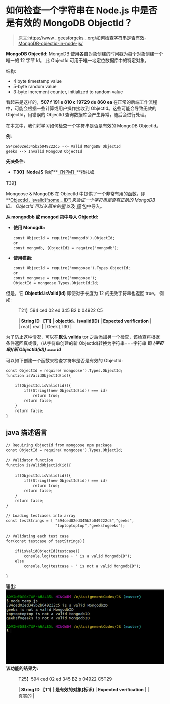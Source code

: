 # 如何检查一个字符串在 Node.js 中是否是有效的 MongoDB ObjectId？

> 原文:[https://www . geesforgeks . org/如何检查字符串是否有效-MongoDB-objectid-in-node-js/](https://www.geeksforgeeks.org/how-to-check-if-a-string-is-valid-mongodb-objectid-in-node-js/)

**MongoDB ObjectId:** MongoDB 使用各自对象创建的时间戳为每个对象创建一个唯一的 12 字节 Id。
此 ObjectId 可用于唯一地定位数据库中的特定对象。

<structure>结构:</structure>

*   4 byte timestamp value
*   5-byte random value
*   3-byte increment counter, initialized to random value

看起来是这样的，**507 f 191 e 810 c 19729 de 860 ea**
在正常的后端工作流程中，可能会根据一些计算或用户操作接收到 ObjectId。这些可能会导致无效的 ObjectId，用错误的 ObjectId 查询数据库会产生异常，随后会进行处理。

在本文中，我们将学习如何检查一个字符串是否是有效的 MongoDB ObjectId。

**例:**

```
594ced02ed345b2b049222c5 --> Valid MongoDB ObjectId
geeks --> Invalid MongoDB ObjectId
```

**先决条件:**

*   **T30】NodeJS** 你好**[【NPM】](https://www.geeksforgeeks.org/node-js-npm-node-package-manager/)**扬扎姆

T39】

Mongoose & MongoDB 在 ObjectId 中提供了一个非常有用的函数，即**<u>ObjectId . isvalid(“some _ ID”)</u>**来验证一个字符串是否有正确的 MongoDB ID。
ObjectId 可以从原生的*<u>獴</u>* 以及 *<u>獴</u>* 包中导入。

**从 mongodbb 或 mongod 包中导入 ObjectId:**

*   **使用 Monogdb:**

    ```
    const ObjectId = require('mongodb').ObjectId;
    or
    const mongodb, {ObjectId} = require('mongodb');
    ```

*   **使用猫鼬:**

    ```
    const ObjectId = require('mongoose').Types.ObjectId;
    or
    const mongoose = require('mongoose');
    ObjectId = mongoose.Types.ObjectId;Id;
    ```

但是，它 **ObjectId.isValid(id)** 即使对于长度为 12 的无效字符串也返回 true。
例如:

<figure class="table">T21】594 ced 02 ed 345 B2 b 04922 C5

| **String ID 【T1]** | **objectid。isvalid(ID)** | **Expected verification** |
| real | real |
| Geek [T30 |

</figure>

为了防止这种情况，可以在**默认 valida** tor 之后添加另一个检查，该检查将根据条件返回真或假，(从字符串创建的新 ObjectId)转换为字符串===字符串
即 ***(字符串)(新 ObjectId(id)) === id***

可以如下创建一个函数来检查字符串是否是有效的 ObjectId:

```
const ObjectId = require('mongoose').Types.ObjectId;
function isValidObjectId(id){

    if(ObjectId.isValid(id)){
        if((String)(new ObjectId(id)) === id)
            return true;
        return false;
    }
    return false;
}
```

## java 描述语言

```
// Requiring ObjectId from mongoose npm package
const ObjectId = require('mongoose').Types.ObjectId;

// Validator function
function isValidObjectId(id){

    if(ObjectId.isValid(id)){
        if((String)(new ObjectId(id)) === id)
            return true;        
        return false;
    }
    return false;
}

// Loading testcases into array
const testStrings = [ "594ced02ed345b2b049222c5","geeks",  
                      "toptoptoptop","geeksfogeeks"];

// Validating each test case
for(const testcase of testStrings){

    if(isValidObjectId(testcase))
        console.log(testcase + " is a valid MongodbID");
    else
        console.log(testcase + " is not a valid MongodbID");

}
```

**输出:**
![](img/9648f1290087d07892582a60e8c62037.png)
**该功能的结果为:**

<figure class="table">T25】594 ced 02 ed 345 B2 b 04922 C5T29

| **String ID 【T1]** | **是有效的对象(标识)** | **Expected verification** |
| 真实的 |

</figure>